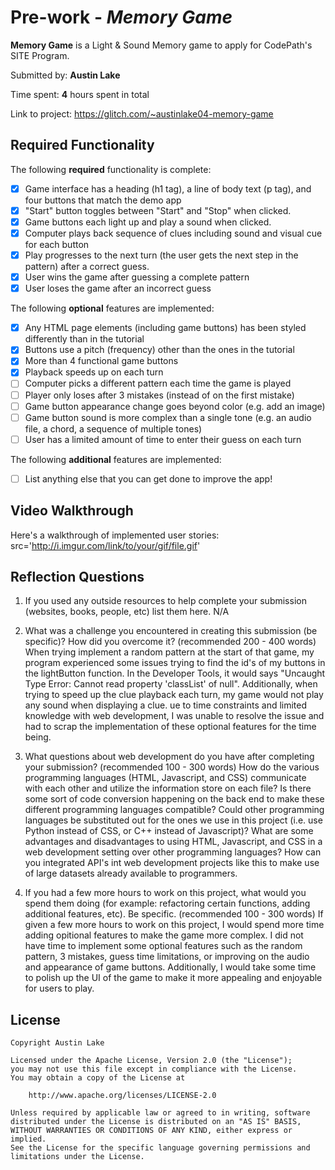 # Pre-work - *Memory Game*

**Memory Game** is a Light & Sound Memory game to apply for CodePath's SITE Program. 

Submitted by: **Austin Lake**

Time spent: **4** hours spent in total

Link to project: https://glitch.com/~austinlake04-memory-game

## Required Functionality

The following **required** functionality is complete:

* [x] Game interface has a heading (h1 tag), a line of body text (p tag), and four buttons that match the demo app
* [x] "Start" button toggles between "Start" and "Stop" when clicked. 
* [x] Game buttons each light up and play a sound when clicked. 
* [x] Computer plays back sequence of clues including sound and visual cue for each button
* [x] Play progresses to the next turn (the user gets the next step in the pattern) after a correct guess. 
* [x] User wins the game after guessing a complete pattern
* [x] User loses the game after an incorrect guess

The following **optional** features are implemented:

* [x] Any HTML page elements (including game buttons) has been styled differently than in the tutorial
* [x] Buttons use a pitch (frequency) other than the ones in the tutorial
* [x] More than 4 functional game buttons
* [x] Playback speeds up on each turn
* [ ] Computer picks a different pattern each time the game is played
* [ ] Player only loses after 3 mistakes (instead of on the first mistake)
* [ ] Game button appearance change goes beyond color (e.g. add an image)
* [ ] Game button sound is more complex than a single tone (e.g. an audio file, a chord, a sequence of multiple tones)
* [ ] User has a limited amount of time to enter their guess on each turn

The following **additional** features are implemented:

- [ ] List anything else that you can get done to improve the app!

## Video Walkthrough

Here's a walkthrough of implemented user stories:
src='http://i.imgur.com/link/to/your/gif/file.gif'


## Reflection Questions
1. If you used any outside resources to help complete your submission (websites, books, people, etc) list them here. 
N/A

2. What was a challenge you encountered in creating this submission (be specific)? How did you overcome it? (recommended 200 - 400 words) 
When trying implement a random pattern at the start of that game, my program experienced some issues trying to find the id's of my buttons in the lightButton function.
In the Developer Tools, it would says "Uncaught Type Error: Cannot read property 'classList' of null".
Additionally, when trying to speed up the clue playback each turn, my game would not play any sound when displaying a clue.
ue to time constraints and limited knowledge with web development,
I was unable to resolve the issue and had to scrap the implementation of these optional features for the time being.

3. What questions about web development do you have after completing your submission? (recommended 100 - 300 words) 
How do the various programming languages (HTML, Javascript, and CSS) communicate with each other and utilize the information store on each file?
Is there some sort of code conversion happening on the back end to make these different programming languages compatible?
Could other programming languages be substituted out for the ones we use in this project (i.e. use Python instead of CSS, or C++ instead of Javascript)?
What are some advantages and disadvantages to using HTML, Javascript, and CSS in a web development setting over other programming languages?
How can you integrated API's int web development projects like this to make use of large datasets already available to programmers.


4. If you had a few more hours to work on this project, what would you spend them doing (for example: refactoring certain functions, adding additional features, etc). Be specific. (recommended 100 - 300 words) 
If given a few more hours to work on this project, I would spend more time adding opitional features to make the game more complex.
I did not have time to implement some optional features such as the random pattern, 3 mistakes, guess time limitations, or improving on the audio and appearance of game buttons.
Additionally, I would take some time to polish up the UI of the game to make it more appealing and enjoyable for users to play.


## License

    Copyright Austin Lake

    Licensed under the Apache License, Version 2.0 (the "License");
    you may not use this file except in compliance with the License.
    You may obtain a copy of the License at

        http://www.apache.org/licenses/LICENSE-2.0

    Unless required by applicable law or agreed to in writing, software
    distributed under the License is distributed on an "AS IS" BASIS,
    WITHOUT WARRANTIES OR CONDITIONS OF ANY KIND, either express or implied.
    See the License for the specific language governing permissions and
    limitations under the License.
